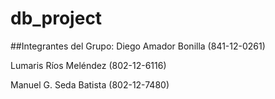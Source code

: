 # db_project
##Integrantes del Grupo:
Diego Amador Bonilla (841-12-0261)

Lumaris Ríos Meléndez (802-12-6116)

Manuel G. Seda Batista (802-12-7480)
